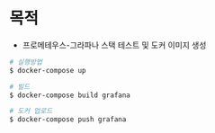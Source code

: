 
# 목적
- 프로메테우스-그라파나 스택 테스트 및 도커 이미지 생성

```sh
# 실행방법
$ docker-compose up

# 빌드
$ docker-compose build grafana

# 도커 업로드
$ docker-compose push grafana
```
